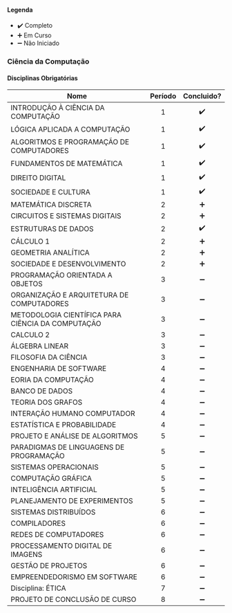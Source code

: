 #### Legenda
* :heavy_check_mark:  Completo
* :heavy_plus_sign:   Em Curso
* :heavy_minus_sign:  Não Iniciado


### Ciência da Computação

#### Disciplinas Obrigatórias

| Nome                                                                        | Período |   Concluido? |
| --------------------------------------------------------------------------- |:-:| :----------------: |
| INTRODUÇÃO À CIÊNCIA DA COMPUTAÇÃO                                          | 1 | :heavy_check_mark: |
| LÓGICA APLICADA A COMPUTAÇÃO                                                | 1 | :heavy_check_mark: |
| ALGORITMOS E PROGRAMAÇÃO DE COMPUTADORES                                    | 1 | :heavy_check_mark: |
| FUNDAMENTOS DE MATEMÁTICA                                                   | 1 | :heavy_check_mark: |
| DIREITO DIGITAL                                                             | 1 | :heavy_check_mark: |
| SOCIEDADE E CULTURA                                                         | 1 | :heavy_check_mark: |
| MATEMÁTICA DISCRETA                                                         | 2 | :heavy_plus_sign: |
| CIRCUITOS E SISTEMAS DIGITAIS                                               | 2 | :heavy_plus_sign: |
| ESTRUTURAS DE DADOS                                                         | 2 | :heavy_check_mark: |
| CÁLCULO 1                                                                   | 2 | :heavy_plus_sign: |
| GEOMETRIA ANALÍTICA                                                         | 2 | :heavy_plus_sign: |
| SOCIEDADE E DESENVOLVIMENTO                                                 | 2 | :heavy_plus_sign: |
| PROGRAMAÇÃO ORIENTADA A OBJETOS                                             | 3 | :heavy_minus_sign: |
| ORGANIZAÇÃO E ARQUITETURA DE COMPUTADORES                                   | 3 | :heavy_minus_sign: |
| METODOLOGIA CIENTÍFICA PARA CIÊNCIA DA COMPUTAÇÃO                           | 3 | :heavy_minus_sign: |
| CALCULO 2                                                                   | 3 | :heavy_minus_sign: |
| ÁLGEBRA LINEAR                                                              | 3 | :heavy_minus_sign: |
| FILOSOFIA DA CIÊNCIA                                                        | 3 | :heavy_minus_sign: |
| ENGENHARIA DE SOFTWARE                                                      | 4 | :heavy_minus_sign: |
| EORIA DA COMPUTAÇÃO                                                         | 4 | :heavy_minus_sign: |
| BANCO DE DADOS                                                              | 4 | :heavy_minus_sign: |
| TEORIA DOS GRAFOS                                                           | 4 | :heavy_minus_sign: |
| INTERAÇÃO HUMANO COMPUTADOR                                                 | 4 | :heavy_minus_sign: |
| ESTATÍSTICA E PROBABILIDADE                                                 | 4 | :heavy_minus_sign: |
| PROJETO E ANÁLISE DE ALGORITMOS                                             | 5 | :heavy_minus_sign: |
| PARADIGMAS DE LINGUAGENS DE PROGRAMAÇÃO                                     | 5 | :heavy_minus_sign: |
| SISTEMAS OPERACIONAIS                                                       | 5 | :heavy_minus_sign: |
| COMPUTAÇÃO GRÁFICA                                                          | 5 | :heavy_minus_sign: |
| INTELIGÊNCIA ARTIFICIAL                                                     | 5 | :heavy_minus_sign: |
| PLANEJAMENTO DE EXPERIMENTOS                                                | 5 | :heavy_minus_sign: |
| SISTEMAS DISTRIBUÍDOS                                                       | 6 | :heavy_minus_sign: |
| COMPILADORES                                                                | 6 | :heavy_minus_sign: |
| REDES DE COMPUTADORES                                                       | 6 | :heavy_minus_sign: |
| PROCESSAMENTO DIGITAL DE IMAGENS                                            | 6 | :heavy_minus_sign: |
| GESTÃO DE PROJETOS                                                          | 6 | :heavy_minus_sign: |
| EMPREENDEDORISMO EM SOFTWARE                                                | 6 | :heavy_minus_sign: |
| Disciplina: ÉTICA                                                           | 7 | :heavy_minus_sign: |
| PROJETO DE CONCLUSÃO DE CURSO                                               | 8 | :heavy_minus_sign: |


